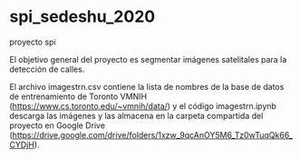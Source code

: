 # spi_sedeshu_2020
 proyecto spi
 
El objetivo general del proyecto es segmentar imágenes satelitales para la detección de calles. 
 
El archivo imagestrn.csv contiene la lista de nombres de la base de datos de entrenamiento de Toronto VMNIH (https://www.cs.toronto.edu/~vmnih/data/) y el código imagestrn.ipynb descarga las imágenes y las almacena en la carpeta compartida del proyecto en Google Drive (https://drive.google.com/drive/folders/1xzw_9qcAnOY5M6_Tz0wTuqQk66_CYDjH).


